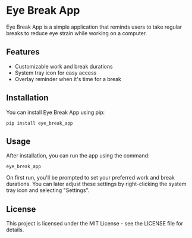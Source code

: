 # Eye Break App

Eye Break App is a simple application that reminds users to take regular breaks to reduce eye strain while working on a computer.

## Features

- Customizable work and break durations
- System tray icon for easy access
- Overlay reminder when it's time for a break

## Installation

You can install Eye Break App using pip:

```
pip install eye_break_app
```

## Usage

After installation, you can run the app using the command:

```
eye_break_app
```

On first run, you'll be prompted to set your preferred work and break durations. You can later adjust these settings by right-clicking the system tray icon and selecting "Settings".

## License

This project is licensed under the MIT License - see the LICENSE file for details.

